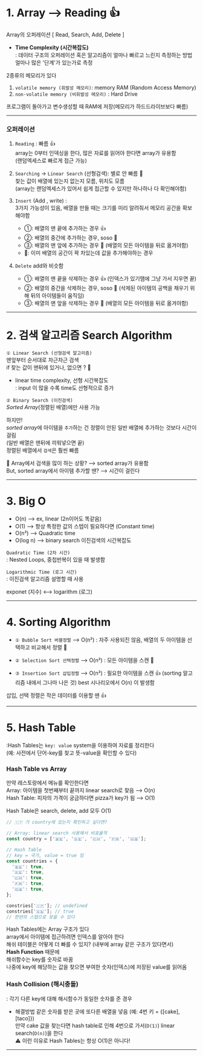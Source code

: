 # 1. Array ⟶ Reading 👍

Array의 오퍼레이션 [ Read, Search, Add, Delete ]

- **Time Complexity (시간복잡도)** <br>
  : 데이터 구조의 오퍼레이션 혹은 알고리즘이 얼마나 빠르고 느린지 측정하는 방법 <br>
  얼마나 많은 '단계'가 있는가로 측정

2종류의 메모리가 있다

1. `volatile memory (휘발성 메모리)`: memory RAM (Random Access Memory)
2. `non-volatile memory (비휘발성 메모리)` : Hard Drive

프로그램이 돌아가고 변수생성할 때 RAM에 저장(메모리가 하드드라이브보다 빠름)

---

### 오퍼레이션

1. `Reading` : 빠름 👍 <br>
   array는 0부터 인덱싱을 한다, 많은 자료를 읽어야 한다면 array가 유용함 <br>
   (랜덤엑세스로 빠르게 접근 가능)

2. `Searching` -> `Linear Search` (선형검색): 별로 안 빠름 💩 <br>
   찾는 값이 배열에 있는지 없는지 모름, 위치도 모름 <br>
   (array는 랜덤엑세스가 있어서 쉽게 접근할 수 있지만 하나하나 다 확인해야함)

3. `Insert` (Add , write) : <br>
   3가지 가능성이 있음, 배열을 만들 때는 크기를 미리 알려줘서 메모리 공간을 확보해야함 <br>

   - ①: 배열의 맨 끝에 추가하는 경우 👍
   - ②: 배열의 중간에 추가하는 경우, soso 🤏
   - ③: 배열의 맨 앞에 추가하는 경우 💩 (배열의 모든 아이템을 뒤로 옮겨야함)
   - 💩: 이미 배열의 공간이 꽉 차있는데 값을 추가해야하는 경우

4. `Delete` add와 비슷함
   - ①: 배열의 맨 끝을 삭제하는 경우 👍 (인덱스가 있기땜에 그냥 가서 지우면 끝)
   - ②: 배열의 중간을 삭제하는 경우, soso 🤏 (삭제된 아이템의 공백을 채우기 위해 뒤의 아이템들이 움직임)
   - ③: 배열의 맨 앞을 삭제하는 경우 💩 (배열의 모든 아이템을 뒤로 옮겨야함)

---

# 2. 검색 알고리즘 Search Algorithm

`① Linear Search (선형검색 알고리즘)` <br>
맨앞부터 순서대로 차근차근 검색 <br>
if 찾는 값이 맨뒤에 있거나, 없으면 ? 💩

- linear time complexity, 선형 시간복잡도 <br>
  : input 이 많을 수록 time도 선형적으로 증가

`② Binary Search (이진검색)` <br>
_Sorted Array_(정렬된 배열)에만 사용 가능

하지만! <br>
*sorted array*에 아이템을 `추가`하는 건 정렬이 안된 일반 배열에 추가하는 것보다 시간이 걸림 <br>
(일반 배열은 맨뒤에 끼워넣으면 끝) <br>
정렬된 배열에서 `검색`은 훨씬 빠름 <br>

🤔
Array에서 검색을 많이 하는 상황? ⟶ sorted array가 유용함 <br>
But, sorted array에서 아이템 추가할 땐? ⟶ 시간이 걸린다

---

# 3. Big O

- O(n) ⟶ ex, linear (2n이어도 똑같음)
- O(1) ⟶ 항상 특정한 값의 스텝이 필요하다면 (Constant time)
- O(n²) ⟶ Quadratic time
- O(log n) ⟶ binary search 이진검색의 시간복잡도

`Quadratic Time (2차 시간)` <br>
: Nested Loops, 중첩반복이 있을 때 발생함

`Logarithmic Time (로그 시간)` <br>
: 이진검색 알고리즘 설명할 때 사용

exponet (지수) ⟷ logarithm (로그)

---

# 4. Sorting Algorithm

- `① Bubble Sort 버블정렬` ⟶ O(n²)
  : 자주 사용되진 않음, 배열의 두 아이템을 선택하고 비교해서 정렬 💩

- `② Selection Sort 선택정렬` ⟶ O(n²)
  : 모든 아이템을 스캔 🤏

- `③ Insertion Sort 삽입정렬` ⟶ O(n²)
  : 필요한 아이템을 스캔 👍 (sorting 알고리즘 내에서 그나마 나은 것)
  best 시나리오에서 O(n) 이 발생함

삽입, 선택 정렬은 작은 데이터를 이용할 땐 👍

---

# 5. Hash Table

:Hash Tables는 `key: value` system을 이용하여 자료를 정리한다 <br>
(예: 사전에서 단어-key를 찾고 뜻-value을 확인할 수 있다)

### Hash Table vs Array

만약 레스토랑에서 메뉴를 확인한다면 <br>
Array: 아이템을 첫번째부터 끝까지 linear search로 찾음 ⟶ O(n) <br>
Hash Table: 피자의 가격이 궁금하다면 pizza가 key가 됨 ⟶ O(1)

Hash Table은 search, delete, add 모두 O(1)

```js
// 🇮🇹 가 country에 있는지 확인하고 싶다면?

// Array: linear search 사용해서 비효율적
const country = ['🇧🇪', '🇸🇪', '🇨🇭', '🇫🇷', '🇬🇧'];

// Hash Table
// key = 국가, value = true 임
const countries = {
  '🇧🇪': true,
  '🇸🇪': true,
  '🇨🇭': true,
  '🇫🇷': true,
  '🇬🇧': true,
};

constries['🇮🇹']; // undefined
constries['🇸🇪']; // true
// 한번의 스텝으로 찾을 수 있다
```

Hash Tables에는 Array 구조가 있다 <br>
array에서 아이템에 접근하려면 인덱스를 알아야 한다 <br>
해쉬 테이블은 어떻게 더 빠를 수 있지? (내부에 array 같은 구조가 있다면서) <br>
**Hash Function** 때문에 <br>
해쉬함수는 key를 숫자로 바꿈 <br>
나중에 key에 해당하는 값을 찾으면 부여한 숫자(인덱스)에 저장된 value를 읽어옴

### Hash Collision (해시충돌)

: 각기 다른 key에 대해 해시함수가 동일한 숫자를 준 경우

- 해결방법
  같은 숫자를 받은 곳에 또다른 배열을 넣음 (예: 4번 키 = {[cake], [taco]}) <br>
  만약 cake 값을 찾는다면 hash table로 인해 4번으로 가서(`O(1)`) linear search(`O(n)`)을 한다 <br>
  ⚠️ 이런 이유로 Hash Tables는 항상 O(1)은 아니다!

---
